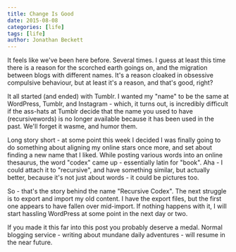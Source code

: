 ```yaml
---
title: Change Is Good
date: 2015-08-08
categories: [life]
tags: [life]
author: Jonathan Beckett
---
```


It feels like we've been here before. Several times. I guess at least this time there is a reason for the scorched earth goings on, and the migration between blogs with different names. It's a reason cloaked in obsessive compulsive behaviour, but at least it's a reason, and that's good, right?

It all started (and ended) with Tumblr. I wanted my "name" to be the same at WordPress, Tumblr, and Instagram - which, it turns out, is incredibly difficult if the ass-hats at Tumblr decide that the name you used to have (recursivewords) is no longer available because it has been used in the past. We'll forget it wasme, and humor them.

Long story short - at some point this week I decided I was finally going to do something about aligning my online stars once more, and set about finding a new name that I liked. While posting various words into an online thesaurus, the word "codex" came up - essentially latin for "book". Aha - I could attach it to "recursive", and have something similar, but actually better, because it's not just about words - it could be pictures too.

So - that's the story behind the name "Recursive Codex". The next struggle is to export and import my old content. I have the export files, but the first one appears to have fallen over mid-import. If nothing happens with it, I will start hassling WordPress at some point in the next day or two.

If you made it this far into this post you probably deserve a medal. Normal blogging service - writing about mundane daily adventures - will resume in the near future.